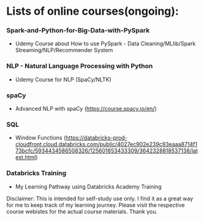 # Lists of online courses(ongoing): 

### Spark-and-Python-for-Big-Data-with-PySpark
  * Udemy Course about How to use PySpark - Data Cleaning/MLlib/Spark Streaming/NLP/Recommender System 

### NLP - Natural Language Processing with Python 
  * Udemy Course for NLP (SpaCy/NLTK)
 
### spaCy 
  *  Advanced NLP with spaCy (https://course.spacy.io/en/)
  
### SQL
  * Window Functions (https://databricks-prod-cloudfront.cloud.databricks.com/public/4027ec902e239c93eaaa8714f173bcfc/5934434586508326/125601853433309/3642328818537138/latest.html)

### Databricks Training
  * My Learning Pathway using Databricks Academy Training




Disclaimer: This is intended for self-study use only. I find it as a great way for me to keep track of my learning journey. Please visit the respective course webistes for the actual course materials. Thank you.
